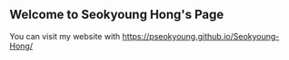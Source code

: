 ## Welcome to Seokyoung Hong's Page

You can visit my website with https://pseokyoung.github.io/Seokyoung-Hong/
